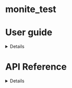 # monite_test
# User guide

<details>

# Company customer
Learn how to register a customer of your company and assign a bank account to them before status changing.
## Overview
To start working with your customers, you need to register them, create bank accounts associated with them, and set their status as `active`.
### Register a customer
To register a new customer in your company, call `POST /customers`.
```

curl -X POST 'https://api.sandbox.monite.com/v1/customers' \
     -H 'X-Monite-Version: 2023-03-14' \
     -H 'X-Monite-Entity-Id: ENTITY_ID' \
     -H 'Authorization: Bearer ACCESS_TOKEN' \
     -H 'Content-Type: application/json' \
     -d '{
        "id": "123",
        "name": "John Foster",
        "email": "john@foster.com",
        "status": "not_active"
      }'

```
The successful response contains information about the customer created:
```

{
  "id": "123",
  "name": "John Foster",
  "email": "john@foster.com",
  "status": "not_active"
}

```
### Add a bank account to a customer
To add a bank account to a customer, call `POST /bank_accounts`.

```

curl -X POST 'https://api.sandbox.monite.com/v1/bank_accounts' \
     -H 'X-Monite-Version: 2023-03-14' \
     -H 'X-Monite-Entity-Id: ENTITY_ID' \
     -H 'Authorization: Bearer ACCESS_TOKEN' \
     -H 'Content-Type: application/json' \
     -d '{
        "id": "3fa85f64-5717-4562-b3fc-2c963f66afa6",
        "iban": "GB33BUKB20201555555555",
        "bic": "GB33BUKB202",
        "name": "John Foster",
        "customer_id": "123"
       }'

```

The successful response contains information about the bank account created:
```

{
  "id": "3fa85f64-5717-4562-b3fc-2c963f66afa6",
  "iban": "GB33BUKB20201555555555",
  "bic": "GB33BUKB202",
  "name": "John Foster",
  "customer_id": "123"
}

```
### Activate a customer
To set the customer's status as `active`, call `POST /customers/{customer_id}/set_as_active`.
```

curl -X POST 'https://api.sandbox.monite.com/v1/customers/{customer_id}/set_as_active' \
     -H 'X-Monite-Version: 2023-03-14' \
     -H 'X-Monite-Entity-Id: ENTITY_ID' \
     -H 'Authorization: Bearer ACCESS_TOKEN' \
     -H 'Content-Type: application/json' \
     -d '{
        "id": "123",
        "name": "John Foster",
        "email": "john@foster.com",
        "status": "set_as_active"
      }'

```
The successful response contains information about the customer's status activated:
```

{
  "id": "123",
  "name": "John Foster",
  "email": "john@foster.com",
  "status": "active"
}

```
</details>

# API Reference

<details>

## Register a customer

### Endpoint 
**POST** https://api.sandbox.monite.com/v1/customers

Create a customer of a company

**Body parameters**

|  Parameter    | Type          | Definition.   |
| ------------- | ------------- | ------------- |
| id *          | UUID          | An identification number of a customer |
| name *        | String        | The full name of a customer            |
| email         | String        | A customer email                       |
| status *      | String        | A customer status                      |

* — required parameter

**Responses**

| Response code | Definition           |
| ------------- | -------------        |
| 200           | Successful response  |
| 401           | Unauthorized         |
| 405           | Method Not Allowed   |
| 422           | Validation Error     |
| 500           | Internal Server Error|

## Add a bank account to a customer

### Endpoint 
**POST** https://api.sandbox.monite.com/v1/bank_accounts

Add a bank account to a customer

**Body parameters**

|  Parameter    | Type          | Definition                             |
| ------------- | ------------- | -------------                          |
| id *          | UUID          | An identification number of a bank     |
| iban *        | String        | The IBAN of a bank account             |
| bic           | String        | The BIC of a bank account              |
| name *        | String        | The full name of a customer            |
| customer_id * | String        | An identification number of a customer |

* — required parameter

**Responses**

| Response code | Definition           |
| ------------- | -------------        |
| 200           | Successful response  |
| 401           | Unauthorized         |
| 405           | Method Not Allowed   |
| 422           | Validation Error     |
| 500           | Internal Server Error|

## Activate a customer

### Endpoint 
**POST** https://api.sandbox.monite.com/v1/customers/{customer_id}/set_as_active/

Activate a customer

**Body parameters**

|  Parameter    | Type          | Definition.   |
| ------------- | ------------- | ------------- |
| id *          | UUID          | An identification number of a customer |
| name *        | String        | The full name of a customer            |
| email         | String        | A customer email                       |
| status *      | String        | A customer status                      |

* — required parameter

**Responses**

| Response code | Definition           |
| ------------- | -------------        |
| 200           | Successful response  |
| 401           | Unauthorized         |
| 405           | Method Not Allowed   |
| 422           | Validation Error     |
| 500           | Internal Server Error|

</details>
